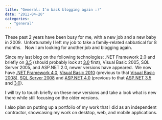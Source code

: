 ```yaml
---
title: "General: I’m back blogging again :)"
date: "2011-04-20"
categories: 
  - "general"
---
```


These past 2 years have been busy for me, with a new job and a new baby in 2009.  Unfortunately I left my job to take a family-related sabbatical for 8 months.   Now I am looking for another job and blogging again.

Since my last blog on the following technologies: .NET Framework 2.0 and briefly on [3.5](http://msdn.microsoft.com/en-us/library/bb332048.aspx) (should probably look at [3.0](http://msdn.microsoft.com/en-us/library/bb822048.aspx) first), Visual Basic 2005, SQL Server 2005, and ASP.NET 2.0, newer versions have appeared.  We now have [.NET Framework 4.0](http://msdn.microsoft.com/en-us/library/ms171868.aspx), [Visual Basic 2010](http://msdn.microsoft.com/en-us/library/we86c8x2.aspx) (previous to that [Visual Basic 2008](http://msdn.microsoft.com/en-us/library/y17w47af(v=vs.90).aspx)), [SQL Server 2008](http://www.microsoft.com/sqlserver/2008/en/us/whats-new.aspx) and [ASP.NET 4.0](http://www.asp.net/learn/whitepapers/aspnet4) (previous to that [ASP.NET 3.5](http://www.asp.net/downloads/vs2008) and [3.0](http://msdn.microsoft.com/en-us/library/fa1h9d0d(v=vs.85).aspx)).

I will try to touch briefly on these new versions and take a look what is new there while still focusing on the older versions.

I also plan on putting up a portfolio of my work that I did as an independent contractor, showcasing my work on desktop, web, and mobile applications.
